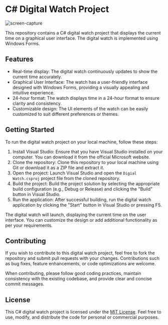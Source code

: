 # C# Digital Watch Project

![screen-capture](https://github.com/RedisMadani/digital-watch/assets/136177376/d88915a5-9e55-44a1-b6c6-3f525973aa8c)

This repository contains a C# digital watch project that displays the current time on a graphical user interface. The digital watch is implemented using Windows Forms.

## Features

- Real-time display: The digital watch continuously updates to show the current time accurately.
- Graphical User Interface: The watch has a user-friendly interface designed with Windows Forms, providing a visually appealing and intuitive experience.
- 24-hour format: The watch displays time in a 24-hour format to ensure clarity and consistency.
- Customizable design: The UI elements of the watch can be easily customized to suit different preferences or themes.

## Getting Started

To run the digital watch project on your local machine, follow these steps:

1. Install Visual Studio: Ensure that you have Visual Studio installed on your computer. You can download it from the official Microsoft website.
2. Clone the repository: Clone this repository to your local machine using Git or download it as a ZIP file and extract it.
3. Open the project: Launch Visual Studio and open the `Digial Watch.csproj` project file from the cloned repository.
4. Build the project: Build the project solution by selecting the appropriate build configuration (e.g., Debug or Release) and clicking the "Build" button in Visual Studio.
5. Run the application: After successful building, run the digital watch application by clicking the "Start" button in Visual Studio or pressing F5.

The digital watch will launch, displaying the current time on the user interface. You can customize the design or add additional functionality as per your requirements.

## Contributing

If you wish to contribute to this digital watch project, feel free to fork the repository and submit pull requests with your changes. Contributions such as bug fixes, feature enhancements, or code optimizations are welcome.

When contributing, please follow good coding practices, maintain consistency with the existing codebase, and provide clear and concise commit messages.

## License

This C# digital watch project is licensed under the [MIT License](LICENSE). Feel free to use, modify, and distribute the code for personal or commercial purposes.
